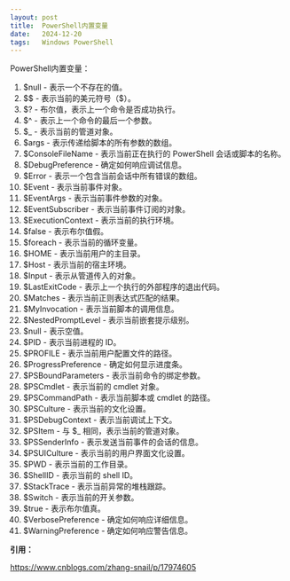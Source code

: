 ```yaml
---
layout: post
title:  PowerShell内置变量
date:   2024-12-20
tags:   Windows PowerShell
---
```


PowerShell内置变量：

1. $null - 表示一个不存在的值。
2. $$ - 表示当前的美元符号（$）。
3. $? - 布尔值，表示上一个命令是否成功执行。
4. $^ - 表示上一个命令的最后一个参数。
5. $_ - 表示当前的管道对象。
6. $args - 表示传递给脚本的所有参数的数组。
7. $ConsoleFileName - 表示当前正在执行的 PowerShell 会话或脚本的名称。
8. $DebugPreference - 确定如何响应调试信息。
9. $Error - 表示一个包含当前会话中所有错误的数组。
10. $Event - 表示当前事件对象。
11. $EventArgs - 表示当前事件参数的对象。
12. $EventSubscriber - 表示当前事件订阅的对象。
13. $ExecutionContext - 表示当前的执行环境。
14. $false - 表示布尔值假。
15. $foreach - 表示当前的循环变量。
16. $HOME - 表示当前用户的主目录。
17. $Host - 表示当前的宿主环境。
18. $Input - 表示从管道传入的对象。
19. $LastExitCode - 表示上一个执行的外部程序的退出代码。
20. $Matches - 表示当前正则表达式匹配的结果。
21. $MyInvocation - 表示当前脚本的调用信息。
22. $NestedPromptLevel - 表示当前嵌套提示级别。
23. $null - 表示空值。
24. $PID - 表示当前进程的 ID。
25. $PROFILE - 表示当前用户配置文件的路径。
26. $ProgressPreference - 确定如何显示进度条。
27. $PSBoundParameters - 表示当前命令的绑定参数。
28. $PSCmdlet - 表示当前的 cmdlet 对象。
29. $PSCommandPath - 表示当前脚本或 cmdlet 的路径。
30. $PSCulture - 表示当前的文化设置。
31. $PSDebugContext - 表示当前调试上下文。
32. $PSItem - 与 $_ 相同，表示当前的管道对象。
33. $PSSenderInfo - 表示发送当前事件的会话的信息。
34. $PSUICulture - 表示当前的用户界面文化设置。
35. $PWD - 表示当前的工作目录。
36. $ShellID - 表示当前的 shell ID。
37. $StackTrace - 表示当前异常的堆栈跟踪。
38. $Switch - 表示当前的开关参数。
39. $true - 表示布尔值真。
40. $VerbosePreference - 确定如何响应详细信息。
41. $WarningPreference - 确定如何响应警告信息。

**引用：**

https://www.cnblogs.com/zhang-snail/p/17974605
